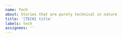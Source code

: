 ```yaml
---
name: Tech
about: Stories that are purely technical in nature
title: '[TECH] title'
labels: tech
assignees: ''
---
```

